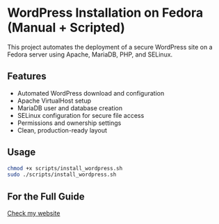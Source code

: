 # WordPress Installation on Fedora (Manual + Scripted)

This project automates the deployment of a secure WordPress site on a Fedora server using Apache, MariaDB, PHP, and SELinux.

## Features

- Automated WordPress download and configuration
- Apache VirtualHost setup
- MariaDB user and database creation
- SELinux configuration for secure file access
- Permissions and ownership settings
- Clean, production-ready layout

## Usage

```bash
chmod +x scripts/install_wordpress.sh
sudo ./scripts/install_wordpress.sh
```

## For the Full Guide
[Check my website](https://atakan.nexonet.space/)
